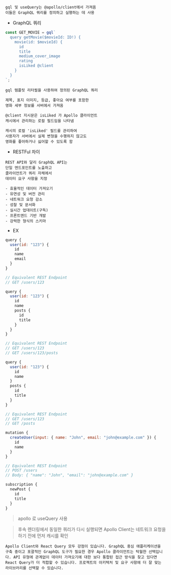 ```
gql 및 useQuery는 @apollo/client에서 가져옴
이들은 GraphQL 쿼리를 정의하고 실행하는 데 사용
```

- GraphQL 쿼리

```javascript
const GET_MOVIE = gql`
  query getMovie($movieId: ID!) {
    movie(id: $movieId) {
      id
      title
      medium_cover_image
      rating
      isLiked @client
    }
  }
`;
```

```
gql 템플릿 리터럴을 사용하여 정의된 GraphQL 쿼리

제목, 표지 이미지, 등급, 좋아요 여부를 포함한
영화 세부 정보를 서버에서 가져옴

@client 지시문은 isLiked 가 Apollo 클라이언트
캐시에서 관리하는 로컬 필드임을 나타냄

캐시의 로컬 'isLiked' 필드를 관리하여
사용자가 서버에서 실제 변형을 수행하지 않고도
영화를 좋아하거나 싫어할 수 있도록 함
```

- RESTFul 차이

```
REST API와 달리 GraphQL API는
단일 엔드포인트를 노출하고
클라이언트가 쿼리 자체에서
데이터 요구 사항을 지정

- 효율적인 데이터 가져오기
- 유연성 및 버전 관리
- 네트워크 요청 감소
- 성찰 및 문서화
- 실시간 업데이트(구독)
- 프론트엔드 기반 개발
- 강력한 형식의 스키마
```

- EX

```javascript
query {
  user(id: "123") {
    id
    name
    email
  }
}

// Equivalent REST Endpoint
// GET /users/123
```

```javascript
query {
  user(id: "123") {
    id
    name
    posts {
      id
      title
    }
  }
}

// Equivalent REST Endpoint
// GET /users/123
// GET /users/123/posts
```

```javascript
query {
  user(id: "123") {
    id
    name
  }
  posts {
    id
    title
  }
}

// Equivalent REST Endpoint
// GET /users/123
// GET /posts
```

```javascript
mutation {
  createUser(input: { name: "John", email: "john@example.com" }) {
    id
    name
  }
}

// Equivalent REST Endpoint
// POST /users
// Body: { "name": "John", "email": "john@example.com" }
```

```javascript
subscription {
  newPost {
    id
    title
  }
}
```

> apollo 로 useQuery 사용

> 후속 렌더링에서 동일한 쿼리가 다시 실행되면 Apollo Client는 네트워크 요청을 하기 전에 먼저 캐시를 확인

```
Apollo Client와 React Query 모두 강점이 있습니다. GraphQL 중심 애플리케이션을 구축 중이고 포괄적인 GraphQL 도구가 필요한 경우 Apollo 클라이언트는 탁월한 선택입니다. API 유형에 관계없이 데이터 가져오기에 대한 보다 통합된 접근 방식을 찾고 있다면 React Query가 더 적합할 수 있습니다. 프로젝트의 아키텍처 및 요구 사항에 더 잘 맞는 라이브러리를 선택할 수 있습니다.
```
